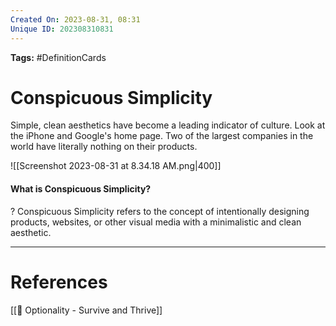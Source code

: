 ```yaml
---
Created On: 2023-08-31, 08:31
Unique ID: 202308310831
---
```

**Tags:** #DefinitionCards  

# Conspicuous Simplicity

Simple, clean aesthetics have become a leading indicator of culture. Look at the iPhone and Google's home page. Two of the largest companies in the world have literally nothing on their products. 


![[Screenshot 2023-08-31 at 8.34.18 AM.png|400]]

#### What is Conspicuous Simplicity?
?
Conspicuous Simplicity refers to the concept of intentionally designing products, websites, or other visual media with a minimalistic and clean aesthetic.
<!--SR:!2024-05-28,160,250-->





---
# References

[[📗 Optionality - Survive and Thrive]]